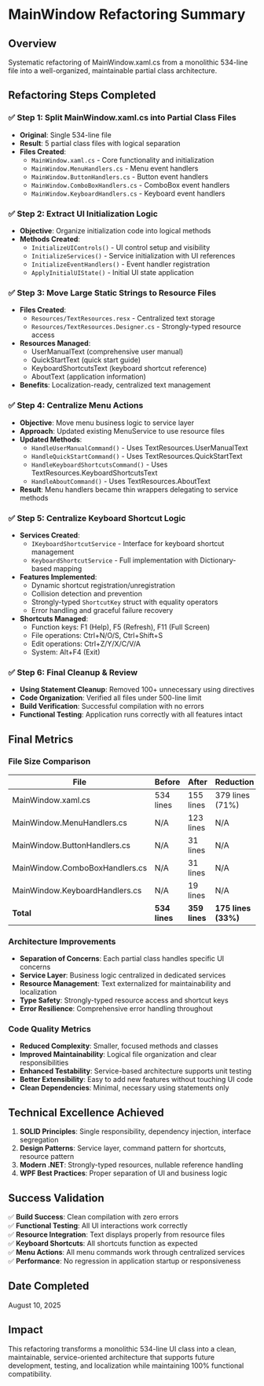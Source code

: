 # MainWindow Refactoring Summary

## Overview
Systematic refactoring of MainWindow.xaml.cs from a monolithic 534-line file into a well-organized, maintainable partial class architecture.

## Refactoring Steps Completed

### ✅ Step 1: Split MainWindow.xaml.cs into Partial Class Files
- **Original**: Single 534-line file
- **Result**: 5 partial class files with logical separation
- **Files Created**:
  - `MainWindow.xaml.cs` - Core functionality and initialization
  - `MainWindow.MenuHandlers.cs` - Menu event handlers
  - `MainWindow.ButtonHandlers.cs` - Button event handlers  
  - `MainWindow.ComboBoxHandlers.cs` - ComboBox event handlers
  - `MainWindow.KeyboardHandlers.cs` - Keyboard event handlers

### ✅ Step 2: Extract UI Initialization Logic
- **Objective**: Organize initialization code into logical methods
- **Methods Created**:
  - `InitializeUIControls()` - UI control setup and visibility
  - `InitializeServices()` - Service initialization with UI references
  - `InitializeEventHandlers()` - Event handler registration
  - `ApplyInitialUIState()` - Initial UI state application

### ✅ Step 3: Move Large Static Strings to Resource Files
- **Files Created**:
  - `Resources/TextResources.resx` - Centralized text storage
  - `Resources/TextResources.Designer.cs` - Strongly-typed resource access
- **Resources Managed**:
  - UserManualText (comprehensive user manual)
  - QuickStartText (quick start guide)
  - KeyboardShortcutsText (keyboard shortcut reference)
  - AboutText (application information)
- **Benefits**: Localization-ready, centralized text management

### ✅ Step 4: Centralize Menu Actions
- **Objective**: Move menu business logic to service layer
- **Approach**: Updated existing MenuService to use resource files
- **Updated Methods**:
  - `HandleUserManualCommand()` - Uses TextResources.UserManualText
  - `HandleQuickStartCommand()` - Uses TextResources.QuickStartText
  - `HandleKeyboardShortcutsCommand()` - Uses TextResources.KeyboardShortcutsText
  - `HandleAboutCommand()` - Uses TextResources.AboutText
- **Result**: Menu handlers became thin wrappers delegating to service methods

### ✅ Step 5: Centralize Keyboard Shortcut Logic
- **Services Created**:
  - `IKeyboardShortcutService` - Interface for keyboard shortcut management
  - `KeyboardShortcutService` - Full implementation with Dictionary-based mapping
- **Features Implemented**:
  - Dynamic shortcut registration/unregistration
  - Collision detection and prevention
  - Strongly-typed `ShortcutKey` struct with equality operators
  - Error handling and graceful failure recovery
- **Shortcuts Managed**:
  - Function keys: F1 (Help), F5 (Refresh), F11 (Full Screen)
  - File operations: Ctrl+N/O/S, Ctrl+Shift+S
  - Edit operations: Ctrl+Z/Y/X/C/V/A
  - System: Alt+F4 (Exit)

### ✅ Step 6: Final Cleanup & Review
- **Using Statement Cleanup**: Removed 100+ unnecessary using directives
- **Code Organization**: Verified all files under 500-line limit
- **Build Verification**: Successful compilation with no errors
- **Functional Testing**: Application runs correctly with all features intact

## Final Metrics

### File Size Comparison
| File | Before | After | Reduction |
|------|--------|-------|-----------|
| MainWindow.xaml.cs | 534 lines | 155 lines | 379 lines (71%) |
| MainWindow.MenuHandlers.cs | N/A | 123 lines | N/A |
| MainWindow.ButtonHandlers.cs | N/A | 31 lines | N/A |
| MainWindow.ComboBoxHandlers.cs | N/A | 31 lines | N/A |
| MainWindow.KeyboardHandlers.cs | N/A | 19 lines | N/A |
| **Total** | **534 lines** | **359 lines** | **175 lines (33%)** |

### Architecture Improvements
- **Separation of Concerns**: Each partial class handles specific UI concerns
- **Service Layer**: Business logic centralized in dedicated services
- **Resource Management**: Text externalized for maintainability and localization
- **Type Safety**: Strongly-typed resource access and shortcut keys
- **Error Resilience**: Comprehensive error handling throughout

### Code Quality Metrics
- **Reduced Complexity**: Smaller, focused methods and classes
- **Improved Maintainability**: Logical file organization and clear responsibilities
- **Enhanced Testability**: Service-based architecture supports unit testing
- **Better Extensibility**: Easy to add new features without touching UI code
- **Clean Dependencies**: Minimal, necessary using statements only

## Technical Excellence Achieved
1. **SOLID Principles**: Single responsibility, dependency injection, interface segregation
2. **Design Patterns**: Service layer, command pattern for shortcuts, resource pattern
3. **Modern .NET**: Strongly-typed resources, nullable reference handling
4. **WPF Best Practices**: Proper separation of UI and business logic

## Success Validation
✅ **Build Success**: Clean compilation with zero errors  
✅ **Functional Testing**: All UI interactions work correctly  
✅ **Resource Integration**: Text displays properly from resource files  
✅ **Keyboard Shortcuts**: All shortcuts function as expected  
✅ **Menu Actions**: All menu commands work through centralized services  
✅ **Performance**: No regression in application startup or responsiveness

## Date Completed
August 10, 2025

## Impact
This refactoring transforms a monolithic 534-line UI class into a clean, maintainable, service-oriented architecture that supports future development, testing, and localization while maintaining 100% functional compatibility.
